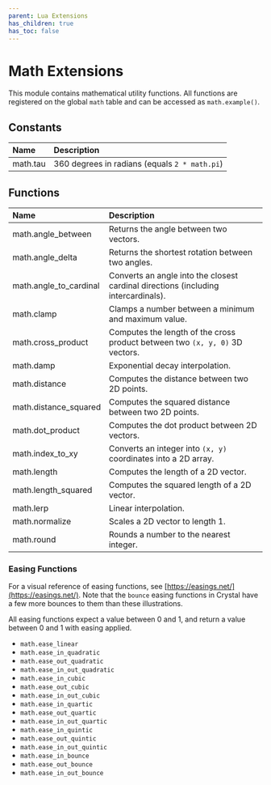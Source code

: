```yaml
---
parent: Lua Extensions
has_children: true
has_toc: false
---
```


# Math Extensions

This module contains mathematical utility functions. All functions are registered on the global `math` table and can be accessed as `math.example()`.

## Constants

| Name     | Description                                   |
| :------- | :-------------------------------------------- |
| math.tau | 360 degrees in radians (equals `2 * math.pi`) |

## Functions

| Name                   | Description                                                                        |
| :--------------------- | :--------------------------------------------------------------------------------- |
| math.angle_between     | Returns the angle between two vectors.                                             |
| math.angle_delta       | Returns the shortest rotation between two angles.                                  |
| math.angle_to_cardinal | Converts an angle into the closest cardinal directions (including intercardinals). |
| math.clamp             | Clamps a number between a minimum and maximum value.                               |
| math.cross_product     | Computes the length of the cross product between two `(x, y, 0)` 3D vectors.       |
| math.damp              | Exponential decay interpolation.                                                   |
| math.distance          | Computes the distance between two 2D points.                                       |
| math.distance_squared  | Computes the squared distance between two 2D points.                               |
| math.dot_product       | Computes the dot product between 2D vectors.                                       |
| math.index_to_xy       | Converts an integer into `(x, y)` coordinates into a 2D array.                     |
| math.length            | Computes the length of a 2D vector.                                                |
| math.length_squared    | Computes the squared length of a 2D vector.                                        |
| math.lerp              | Linear interpolation.                                                              |
| math.normalize         | Scales a 2D vector to length 1.                                                    |
| math.round             | Rounds a number to the nearest integer.                                            |

### Easing Functions

For a visual reference of easing functions, see [https://easings.net/](https://easings.net/). Note that the `bounce` easing functions in Crystal have a few more bounces to them than these illustrations.

All easing functions expect a value between 0 and 1, and return a value between 0 and 1 with easing applied.

- `math.ease_linear`
- `math.ease_in_quadratic`
- `math.ease_out_quadratic`
- `math.ease_in_out_quadratic`
- `math.ease_in_cubic`
- `math.ease_out_cubic`
- `math.ease_in_out_cubic`
- `math.ease_in_quartic`
- `math.ease_out_quartic`
- `math.ease_in_out_quartic`
- `math.ease_in_quintic`
- `math.ease_out_quintic`
- `math.ease_in_out_quintic`
- `math.ease_in_bounce`
- `math.ease_out_bounce`
- `math.ease_in_out_bounce`
